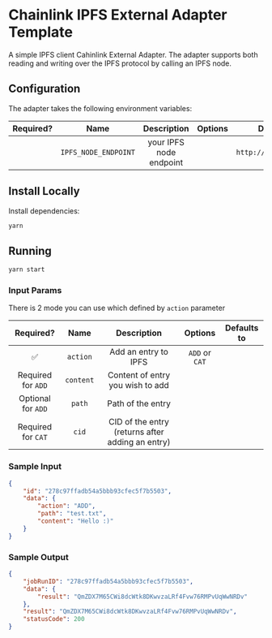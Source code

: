 # Chainlink IPFS External Adapter Template

A simple IPFS client Cahinlink External Adapter.
The adapter supports both reading and writing over the IPFS protocol by calling an IPFS node.

## Configuration

The adapter takes the following environment variables:

| Required? |        Name        |         Description          | Options | Defaults to |
| :-------: | :----------------: | :--------------------------: | :-----: | :---------: |
|         | `IPFS_NODE_ENDPOINT` | your IPFS node endpoint |         |      `http://127.0.0.1:5001`       |


## Install Locally

Install dependencies:

```bash
yarn
```

## Running

```bash
yarn start
```

### Input Params
There is 2 mode you can use which defined by `action` parameter

| Required? |            Name            |               Description                |       Options       | Defaults to |
| :-------: | :------------------------: | :--------------------------------------: | :-----------------: | :---------: |
|    ✅     | `action`  |   Add an entry to IPFS     | `ADD` or `CAT` |             |
|    Required for `ADD`     | `content`  |   Content of entry you wish to add     |  |             |
|    Optional for `ADD`     | `path`  |   Path of the entry     |  |             |
|    Required for `CAT`     | `cid` | CID of the entry (returns after adding an entry) |  |             |

### Sample Input

```json
{
    "id": "278c97ffadb54a5bbb93cfec5f7b5503",
    "data": {
        "action": "ADD",
        "path": "test.txt",
        "content": "Hello :)"
    }
}
```

### Sample Output

```json
{
    "jobRunID": "278c97ffadb54a5bbb93cfec5f7b5503",
    "data": {
        "result": "QmZDX7M65CWi8dcWtk8DKwvzaLRf4Fvw76RMPvUqWwNRDv"
    },
    "result": "QmZDX7M65CWi8dcWtk8DKwvzaLRf4Fvw76RMPvUqWwNRDv",
    "statusCode": 200
}
```